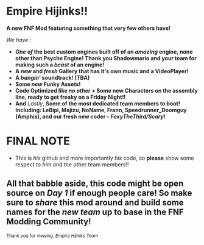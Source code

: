 # Empire Hijinks!!
**A new FNF Mod featuring something that very few others have!**

*We have* :
 - **_One of_ the best custom engines built off of an _amazing_ engine, none other than Psyche Engine! Thank you Shadowmario and your team for making such a _beast_ of an engine!**
 - **A _new_ and _fresh_ Gallery that has it's own music and a VideoPlayer!**
 - **A _bangin'_ soundtrack! (TBA)**
 - **Some _new_ Funky Assets!**
 - **Code Optimized like _no other_ + Some new Characters on the assembly line, ready to get freaky on a Friday Night!!**
 - **And** *Lastly*, **Some of the most dedicated team members to boot! Including: LeBipi, Majizu, NoName, Frann, Speedrunner_Doomguy (Amphis), and our fresh new coder - _FoxyTheThird/Scary_!**
   
 # **FINAL NOTE**
 - This is *his* github and more importantly *his* code, so **please** show some respect to *him* and the other team members!!
 
## All that babble aside, this code might be open source on *Day 1* if enough people care! So make sure to *share* this mod around and build some names for the *new team* up to base in the FNF Modding Community!

<sup> Thank you for viewing.
*Empire Hijinks Team* </sup>
